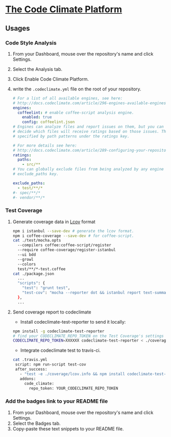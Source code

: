 # [The Code Climate Platform](https://docs.codeclimate.com/article/300-the-codeclimate-platform)


## Usages

### Code Style Analysis

1. From your Dashboard, mouse over the repository's name and click Settings.
2. Select the Analysis tab.
3. Click Enable Code Climate Platform.
4. write the `.codeclimate.yml` file on the root of your repository.

    ```yml
    # For a list of all available engines, see here:
    # http://docs.codeclimate.com/article/296-engines-available-engines
    engines:
      coffeelint: # enable coffee-script analysis engine.
        enabled: true
        config: coffeelint.json
    # Engines can analyze files and report issues on them, but you can separately
    # decide which files will receive ratings based on those issues. This is
    # specified by path patterns under the ratings key.

    # For more details see here:
    # http://docs.codeclimate.com/article/289-configuring-your-repository-via-codeclimate-yml#platform
    ratings:
      paths:
        - src/**
    # You can globally exclude files from being analyzed by any engine using the
    # exclude_paths key.

    exclude_paths:
      - test/**/*
    #- spec/**/*
    #- vendor/**/*
    ```

### Test Coverage

1. Generate coverage data in [Lcov][lcov] format

    ```bash
    npm i istanbul --save-dev # generate the lcov format.
    npm i coffee-coverage --save-dev # for coffee-script.
    cat ./test/mocha.opts
      --compilers coffee:coffee-script/register
      --require coffee-coverage/register-istanbul
      --ui bdd
      --growl
      --colors
      test/**/*-test.coffee
    cat ./package.json
      ...
      "scripts": {
        "test": "grunt test",
        "test-cov": "mocha --reporter dot && istanbul report text-summary lcovonly"
      },
      ...
    ```
2. Send coverage report to codeclimate
   * Install codeclimate-test-reporter to send it locally:

    ```bash
    npm install -g codeclimate-test-reporter
    # find your CODECLIMATE_REPO_TOKEN on the Test Coverage's settings of your repository
    CODECLIMATE_REPO_TOKEN=XXXXXX codeclimate-test-reporter < ./coverage/lcov.info
    ```
   * Integrate codeclimate test to travis-ci.

   ```bash
   cat .travis.yml
    script: npm run-script test-cov
    after_success:
      - "test -e ./coverage/lcov.info && npm install codeclimate-test-reporter && codeclimate-test-reporter < ./coverage/lcov.info"
      addons:
        code_climate:
          repo_token: YOUR_CODECLIMATE_REPO_TOKEN
   ```

### Add the badges link to your README file

 1. From your Dashboard, mouse over the repository's name and click Settings.
 1. Select the Badges tab.
 1. Copy-paste these text snippets to your README file.

[lcov]: http://ltp.sourceforge.net/coverage/lcov/geninfo.1.php
